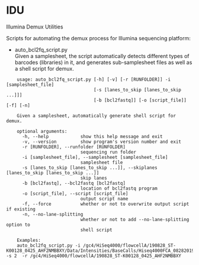 # IDU
Illumina Demux Utilities

Scripts for automating the demux process for Illumina sequencing platform:

- auto_bcl2fq_script.py   
  Given a samplesheet, the script automatically detects different types of barcodes (libraries) in it, and generates sub-samplesheet files as well as a shell script for demux.
```
	usage: auto_bcl2fq_script.py [-h] [-v] [-r [RUNFOLDER]] -i [samplesheet_file]
        	                     [-s [lanes_to_skip [lanes_to_skip ...]]]
	                             [-b [bcl2fastq]] [-o [script_file]] [-f] [-n]

	Given a samplesheet, automatically generate shell script for demux.

	optional arguments:
	  -h, --help            show this help message and exit
	  -v, --version         show program's version number and exit
	  -r [RUNFOLDER], --runfolder [RUNFOLDER]
	                        sequencing run folder
	  -i [samplesheet_file], --samplesheet [samplesheet_file]
	                        samplesheet file
	  -s [lanes_to_skip [lanes_to_skip ...]], --skiplanes [lanes_to_skip [lanes_to_skip ...]]
	                        skip lanes
	  -b [bcl2fastq], --bcl2fastq [bcl2fastq]
	                        location of bcl2fastq program
	  -o [script_file], --script [script_file]
	                        output script name
	  -f, --force           whether or not to overwrite output script if existing
	  -n, --no-lane-splitting
	                        whether or not to add --no-lane-splitting option to
	                        shell script
	
	Examples:
	auto_bcl2fq_script.py -i /gc4/HiSeq4000/flowcellA/190828_ST-K00128_0425_AHF2NMBBXY/Data/Intensities/BaseCalls/Hiseq4000FCA_08282019.csv  -s 2  -r /gc4/HiSeq4000/flowcellA/190828_ST-K00128_0425_AHF2NMBBXY
```

